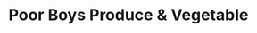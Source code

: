 ---
title: "Poor Boys Produce & Vegetable"
url: /camden/poor-boys-produce-und-vegetable/
shop: Hofladen
---